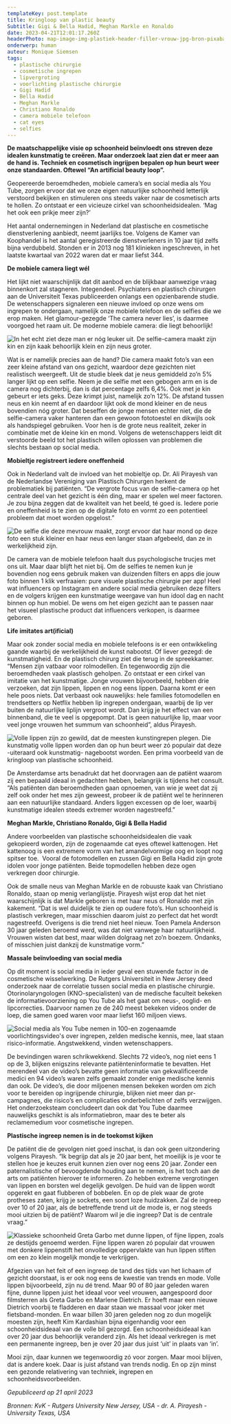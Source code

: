 ```yaml
---
templateKey: post.template
title: Kringloop van plastic beauty
Subtitle: Gigi & Bella Hadid, Meghan Markle en Ronaldo
date: 2023-04-21T12:01:17.260Z
headerPhoto: map-image-img-plastiek-header-filler-vrouw-jpg-bron-pixabay-com-onderschrift-plastiek-header
onderwerp: human
auteur: Monique Siemsen
tags:
  - plastische chirurgie
  - cosmetische ingrepen
  - lipvergroting
  - voorlichting plastische chirurgie
  - Gigi Hadid
  - Bella Hadid
  - Meghan Markle
  - Christiano Ronaldo
  - camera mobiele telefoon
  - cat eyes
  - selfies
---
```

**De maatschappelijke visie op schoonheid beïnvloedt ons streven deze idealen kunstmatig te creëren. Maar onderzoek laat zien dat er meer aan de hand is. Techniek en cosmetisch ingrijpen bepalen op hun beurt weer onze standaarden. Oftewel “An artificial beauty loop”.**

Geopereerde beroemdheden, mobiele camera’s en social media als You Tube, zorgen ervoor dat we onze eigen natuurlijke schoonheid letterlijk verstoord bekijken en stimuleren ons steeds vaker naar de cosmetisch arts te hollen. Zo ontstaat er een vicieuze cirkel van schoonheidsidealen. ‘Mag het ook een prikje meer zijn?’

Het aantal ondernemingen in Nederland dat plastische en cosmetische dienstverlening aanbiedt, neemt jaarlijks toe. Volgens de Kamer van Koophandel is het aantal geregistreerde dienstverleners in 10 jaar tijd zelfs bijna verdubbeld. Stonden er in 2013 nog 181 klinieken ingeschreven, in het laatste kwartaal van 2022 waren dat er maar liefst 344. 

**De mobiele camera liegt wél**

Het lijkt niet waarschijnlijk dat dit aanbod en de blijkbaar aanwezige vraag binnenkort zal stagneren. Integendeel. Psychiaters en plastisch chirurgen aan de Universiteit Texas publiceerden onlangs een opzienbarende studie. De wetenschappers signaleren een nieuwe invloed op onze wens om ingrepen te ondergaan, namelijk onze mobiele telefoon en de selfies die we erop maken. Het glamour-gezegde ‘The camera never lies’, is daarmee voorgoed het raam uit. De moderne mobiele camera: die liegt behoorlijk! 

![In het echt ziet deze man er nóg leuker uit. De selfie-camera maakt zijn kin en zijn kaak behoorlijk klein en zijn neus groter.](/img/plastiek-selfie-man.jpeg "Pixabay.com")

Wat is er namelijk precies aan de hand? Die camera maakt foto’s van een zeer kleine afstand van ons gezicht, waardoor deze gezichten niet realistisch weergeeft. Uit de studie bleek dat je neus gemiddeld zo’n 5% langer lijkt op een selfie. Neem je die selfie met een gebogen arm en is de camera nog dichterbij, dan is dat percentage zelfs 6,4%. Ook met je kin gebeurt er iets geks. Deze krimpt juist, namelijk zo’n 12%. De afstand tussen neus en kin neemt af en daardoor lijkt ook de mond kleiner en de neus bovendien nóg groter. Dat beseffen de jonge mensen echter niet, die de selfie-camera vaker hanteren dan een gewoon fototoestel en dikwijls ook als handspiegel gebruiken. Voor hen is de grote neus realiteit, zeker in combinatie met de kleine kin en mond. Volgens de wetenschappers leidt dit verstoorde beeld tot het plastisch willen oplossen van problemen die slechts bestaan op social media. 

**Mobieltje registreert iedere oneffenheid**

Ook in Nederland valt de invloed van het mobieltje op. Dr. Ali Pirayesh van de Nederlandse Vereniging van Plastisch Chirurgen herkent de problematiek bij patiënten. “De vergrote focus van de selfie-camera op het centrale deel van het gezicht is één ding, maar er spelen wel meer factoren. Je zou bijna zeggen dat de kwaliteit van het beeld, té goed is. Iedere porie en oneffenheid is te zien op de digitale foto en vormt zo een potentieel probleem dat moet worden opgelost.”

![De selfie die deze mevrouw maakt, zorgt ervoor dat haar mond op deze foto een stuk kleiner en haar neus een langer staan afgebeeld, dan ze in werkelijkheid zijn.](/img/plastiek-selfie-vrouw.jpeg "Pixabay.com")

De camera van de mobiele telefoon haalt dus psychologische trucjes met ons uit. Maar daar blijft het niet bij. Om de selfies te nemen kun je bovendien nog eens gebruik maken van duizenden filters en apps die jouw foto binnen 1 klik verfraaien: pure visuele plastische chirurgie per app! Heel wat influencers op Instagram en andere social media gebruiken deze filters en de volgers krijgen een kunstmatige weergave van hun idool dag en nacht binnen op hun mobiel. De wens om het eigen gezicht aan te passen naar het visueel plastische product dat influencers verkopen, is daarmee geboren. 

**Life imitates art(ificial)**

Maar ook zonder social media en mobiele telefoons is er een ontwikkeling gaande waarbij de werkelijkheid de kunst nabootst. Of liever gezegd: de kunstmatigheid. En de plastisch chirurg ziet die terug in de spreekkamer. “Mensen zijn vatbaar voor rolmodellen. En tegenwoordig zijn die beroemdheden vaak plastisch geholpen. Zo ontstaat er een cirkel van imitatie van het kunstmatige. Jonge vrouwen bijvoorbeeld, hebben drie verzoeken, dat zijn lippen, lippen en nog eens lippen. Daarna komt er een hele poos niets. Dat verbaast ook nauwelijks: hele families fotomodellen en trendsetters op Netflix hebben lip ingrepen ondergaan, waarbij de lip ver buiten de natuurlijke liplijn vergroot wordt. Dan krijg je het effect van een binnenband, die te veel is opgepompt. Dat is geen natuurlijke lip, maar voor veel jonge vrouwen het summum van schoonheid”, aldus Pirayesh.

![Volle lippen zijn zo gewild, dat de meesten kunstingrepen plegen. Die kunstmatig volle lippen worden dan op hun beurt weer zó populair dat deze -uiteraard ook kunstmatig- nagebootst worden. Een prima voorbeeld van de kringloop van plastische schoonheid.](/img/plastiek-lippen-vol.jpeg "Pixabay.com")

De Amsterdamse arts benadrukt dat het doorvragen aan de patiënt waarom zij een bepaald ideaal in gedachten hebben, belangrijk is tijdens het consult. “Als patiënten dan beroemdheden gaan opnoemen, van wie je weet dat zij zelf ook onder het mes zijn geweest, probeer ik de patiënt wel te herinneren aan een natuurlijke standaard. Anders liggen excessen op de loer, waarbij kunstmatige idealen steeds extremer worden nagestreefd.”

**Meghan Markle, Christiano Ronaldo, Gigi & Bella Hadid**

Andere voorbeelden van plastische schoonheidsidealen die vaak gekopieerd worden, zijn de zogenaamde cat eyes oftewel kattenogen. Het kattenoog is een extremere vorm van het amandelvormige oog en loopt nog spitser toe.  Vooral de fotomodellen en zussen Gigi en Bella Hadid zijn grote idolen voor jonge patiënten. Beide topmodellen hebben deze ogen verkregen door chirurgie. 

Ook de smalle neus van Meghan Markle en de robuuste kaak van Christiano Ronaldo, staan op menig verlanglijstje. Pirayesh wijst erop dat het niet waarschijnlijk is dat Markle geboren is met haar neus of Ronaldo met zijn kakement. “Dat is wel duidelijk te zien op oudere foto’s. Hun schoonheid is plastisch verkregen, maar misschien daarom juist zo perfect dat het wordt nagestreefd. Overigens is die trend niet heel nieuw. Toen Pamela Anderson 30 jaar geleden beroemd werd, was dat niet vanwege haar natuurlijkheid. Vrouwen wisten dat best, maar wilden dolgraag net zo’n boezem. Ondanks, of misschien juist dankzij de kunstmatige vorm.”

**Massale beïnvloeding van social media**

Op dit moment is social media in ieder geval een stuwende factor in de cosmetische wisselwerking. De Rutgers Universiteit in New Jersey deed onderzoek naar de correlatie tussen social media en plastische chirurgie. Otorinolaryngologen (KNO-specialisten) van de medische faculteit bekeken de informatievoorziening op You Tube als het gaat om neus-, ooglid- en lipcorrecties. Daarvoor namen ze de 240 meest bekeken videos onder de loep, die samen goed waren voor maar liefst 160 miljoen views. 

![Social media als You Tube nemen in 100-en zogenaamde voorlichtingsvideo's over ingrepen, zelden medische kennis, mee, laat staan risico-informatie. Angstwekkend, vinden wetenschappers.](/img/plastiek-media-you-tube.jpeg "Pixabay.com")

De bevindingen waren schrikwekkend. Slechts 72 video’s, nog niet eens 1 op de 3, blijken enigszins relevante patiënteninformatie te bevatten. Het merendeel van de video’s bevatte geen informatie van gekwalificeerde medici en 94 video’s waren zelfs gemaakt zonder enige medische kennis dan ook. De video’s, die door miljoenen mensen bekeken worden om zich voor te bereiden op ingrijpende chirurgie, blijken niet meer dan pr-campagnes, die risico’s en complicaties onderbelichten of zelfs verzwijgen. Het onderzoeksteam concludeert dan ook dat You Tube daarmee nauwelijks geschikt is als informatiebron, maar des te beter als reclamemedium voor cosmetische ingrepen.

**Plastische ingreep nemen is in de toekomst kijken**

De patiënt die de gevolgen niet goed inschat, is dan ook geen uitzondering volgens Pirayesh. “Ik begrijp dat als je 20 jaar bent, het moeilijk is je voor te stellen hoe je keuzes eruit kunnen zien over nog eens 20 jaar. Zonder een paternalistische of bevoogdende houding aan te nemen, is het toch aan de arts om patiënten hierover te informeren. Zo hebben extreme vergrotingen van lippen en borsten wel degelijk gevolgen. De huid van de lippen wordt opgerekt en gaat flubberen of bobbelen. En op de plek waar de grote protheses zaten, krijg je sockets, een soort loze huidzakken. Zal de ingreep over 10 of 20 jaar, als de betreffende trend uit de mode is, er nog steeds mooi uitzien bij de patiënt? Waarom wil je die ingreep? Dat is de centrale vraag.” 

![Klassieke schoonheid Greta Garbo met dunne lippen, of fijne lippen, zoals ze destijds genoemd werden. Fijne lippen waren zó populair dat vrouwen met donkere lippenstift het onvolledige oppervlakte van hun lippen stiften om een zo klein mogelijk mondje te verkrijgen.](/img/plastiek-greta-garbo.jpeg "Pixabay.com")

Afgezien van het feit of een ingreep de tand des tijds van het lichaam of gezicht doorstaat, is er ook nog eens de kwestie van trends en mode. Volle lippen bijvoorbeeld, zijn nu dé trend. Maar 90 of 80 jaar geleden waren fijne, dunne lippen juist het ideaal voor veel vrouwen, aangespoord door filmsterren als Greta Garbo en Marlene Dietrich. Er hoeft maar een nieuwe Dietrich voorbij te fladderen en daar staan we massaal voor joker met fietsband-monden. En waar billen 30 jaren geleden nog zo dun mogelijk moesten zijn, heeft Kim Kardashian bijna eigenhandig voor een schoonheidsideaal van de volle bil gezorgd. Een schoonheidsideaal kan over 20 jaar dus behoorlijk veranderd zijn. Als het ideaal verkregen is met een permanente ingreep, ben je over 20 jaar dus juist ‘uit’ in plaats van ‘in’. 

Mooi zijn, daar kunnen we tegenwoordig zó voor zorgen. Maar mooi blijven, dat is andere koek. Daar is juist afstand van trends nodig. En op zijn minst een gezonde relativering van techniek, ingrepen en schoonheidsvoorbeelden.

*G﻿epubliceerd op 21 april 2023*

*B﻿ronnen: KvK - Rutgers University New Jersey, USA -  dr. A. Pirayesh -  University Texas, USA*